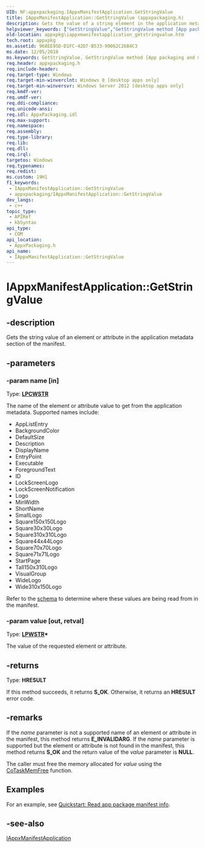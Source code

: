 ```yaml
---
UID: NF:appxpackaging.IAppxManifestApplication.GetStringValue
title: IAppxManifestApplication::GetStringValue (appxpackaging.h)
description: Gets the value of a string element in the application metadata section of the manifest.
helpviewer_keywords: ["GetStringValue","GetStringValue method [App packaging and management]","GetStringValue method [App packaging and management]","IAppxManifestApplication interface","IAppxManifestApplication interface [App packaging and management]","GetStringValue method","IAppxManifestApplication.GetStringValue","IAppxManifestApplication::GetStringValue","appxpackaging/IAppxManifestApplication::GetStringValue","appxpkg.iappxmanifestapplication_getstringvalue"]
old-location: appxpkg\iappxmanifestapplication_getstringvalue.htm
tech.root: appxpkg
ms.assetid: 968EE95D-D1FC-42D7-B533-99062C26B4C3
ms.date: 12/05/2018
ms.keywords: GetStringValue, GetStringValue method [App packaging and management], GetStringValue method [App packaging and management],IAppxManifestApplication interface, IAppxManifestApplication interface [App packaging and management],GetStringValue method, IAppxManifestApplication.GetStringValue, IAppxManifestApplication::GetStringValue, appxpackaging/IAppxManifestApplication::GetStringValue, appxpkg.iappxmanifestapplication_getstringvalue
req.header: appxpackaging.h
req.include-header: 
req.target-type: Windows
req.target-min-winverclnt: Windows 8 [desktop apps only]
req.target-min-winversvr: Windows Server 2012 [desktop apps only]
req.kmdf-ver: 
req.umdf-ver: 
req.ddi-compliance: 
req.unicode-ansi: 
req.idl: AppxPackaging.idl
req.max-support: 
req.namespace: 
req.assembly: 
req.type-library: 
req.lib: 
req.dll: 
req.irql: 
targetos: Windows
req.typenames: 
req.redist: 
ms.custom: 19H1
f1_keywords:
 - IAppxManifestApplication::GetStringValue
 - appxpackaging/IAppxManifestApplication::GetStringValue
dev_langs:
 - c++
topic_type:
 - APIRef
 - kbSyntax
api_type:
 - COM
api_location:
 - AppxPackaging.h
api_name:
 - IAppxManifestApplication::GetStringValue
---
```


# IAppxManifestApplication::GetStringValue


## -description

Gets the string value of an element or attribute in the application metadata section of the manifest.

## -parameters

### -param name [in]

Type: <b><a href="/windows/desktop/WinProg/windows-data-types">LPCWSTR</a></b>

The name of the element or attribute value to get from the application metadata. Supported names include:

* AppListEntry
* BackgroundColor
* DefaultSize
* Description
* DisplayName
* EntryPoint
* Executable
* ForegroundText
* ID
* LockScreenLogo
* LockScreenNotification
* Logo
* MinWidth
* ShortName
* SmallLogo
* Square150x150Logo
* Square30x30Logo
* Square310x310Logo
* Square44x44Logo
* Square70x70Logo
* Square71x71Logo
* StartPage
* Tall150x310Logo
* VisualGroup
* WideLogo
* Wide310x150Logo

Refer to the [schema](/uwp/schemas/appxpackage/uapmanifestschema/schema-root) to determine where these values are being read from in the manifest.

### -param value [out, retval]

Type: <b><a href="/windows/desktop/WinProg/windows-data-types">LPWSTR</a>*</b>

The value of the requested element or attribute.

## -returns

Type: <b>HRESULT</b>

If this method succeeds, it returns **S_OK**. Otherwise, it returns an **HRESULT** error code.

## -remarks

If the *name* parameter is not a supported name of an element or attribute in the manifest, this method returns **E_INVALIDARG**. If the *name* parameter is supported but the element or attribute is not found in the manifest, this method returns **S_OK** and the return value of the *value* parameter is **NULL**.

The caller must free the memory allocated for *value* using the <a href="/windows/desktop/api/combaseapi/nf-combaseapi-cotaskmemfree">CoTaskMemFree</a> function.

## Examples

For an example, see <a href="/windows/desktop/appxpkg/how-to-query-package-identity-information">Quickstart: Read app package manifest info</a>.

<div class="code"></div>

## -see-also

<a href="/windows/desktop/api/appxpackaging/nn-appxpackaging-iappxmanifestapplication">IAppxManifestApplication</a>

